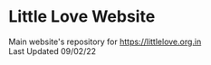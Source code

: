# Little Love Website  
Main website's repository for https://littlelove.org.in  
Last Updated 09/02/22

